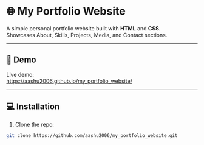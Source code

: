 # 🌐 My Portfolio Website

A simple personal portfolio website built with **HTML** and **CSS**.  
Showcases About, Skills, Projects, Media, and Contact sections.

---

## 🚀 Demo
Live demo:  
https://aashu2006.github.io/my_portfolio_website/

---

## 💻 Installation
1. Clone the repo:  
```bash
git clone https://github.com/aashu2006/my_portfolio_website.git
